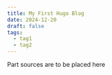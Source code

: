 ```yaml
---
title: My First Hugo Blog
date: 2024-12-20
draft: false
tags:
  - tag1
  - tag2
---
```

Part sources are to be placed here